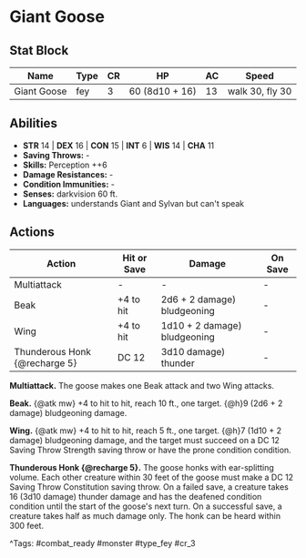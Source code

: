 # Giant Goose

## Stat Block

| Name | Type | CR | HP | AC | Speed |
|------|------|----|----|----|-------|
| Giant Goose | fey | 3 | 60 (8d10 + 16) | 13 | walk 30, fly 30 |

## Abilities

- **STR** 14 | **DEX** 16 | **CON** 15 | **INT** 6 | **WIS** 14 | **CHA** 11
- **Saving Throws:** -  
- **Skills:** Perception ++6  
- **Damage Resistances:** -  
- **Condition Immunities:** -  
- **Senses:** darkvision 60 ft.  
- **Languages:** understands Giant and Sylvan but can't speak


## Actions

| Action | Hit or Save | Damage | On Save |
|--------|--------------|--------|----------|
| Multiattack | - | - | - |
| Beak | +4 to hit | 2d6 + 2 damage) bludgeoning | - |
| Wing | +4 to hit | 1d10 + 2 damage) bludgeoning | - |
| Thunderous Honk {@recharge 5} | DC 12 | 3d10 damage) thunder | - |

**Multiattack.** The goose makes one Beak attack and two Wing attacks.

**Beak.** {@atk mw} +4 to hit to hit, reach 10 ft., one target. {@h}9 (2d6 + 2 damage) bludgeoning damage.

**Wing.** {@atk mw} +4 to hit to hit, reach 5 ft., one target. {@h}7 (1d10 + 2 damage) bludgeoning damage, and the target must succeed on a DC 12 Saving Throw Strength saving throw or have the prone condition condition.

**Thunderous Honk {@recharge 5}.** The goose honks with ear-splitting volume. Each other creature within 30 feet of the goose must make a DC 12 Saving Throw Constitution saving throw. On a failed save, a creature takes 16 (3d10 damage) thunder damage and has the deafened condition condition until the start of the goose's next turn. On a successful save, a creature takes half as much damage only. The honk can be heard within 300 feet.


^Tags: #combat_ready #monster #type_fey #cr_3